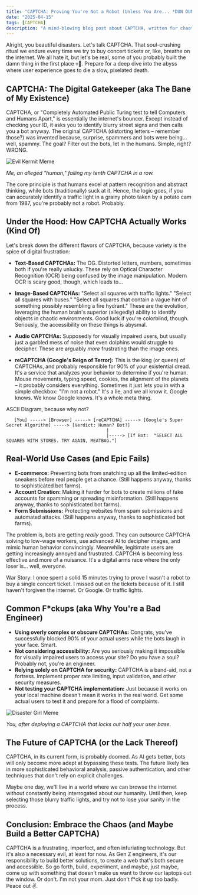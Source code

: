 ```yaml
---
title: "CAPTCHA: Proving You're Not a Robot (Unless You Are... *DUN DUN DUUUN*)"
date: "2025-04-15"
tags: [CAPTCHA]
description: "A mind-blowing blog post about CAPTCHA, written for chaotic Gen Z engineers."
---
```


Alright, you beautiful disasters. Let's talk CAPTCHA. That soul-crushing ritual we endure every time we try to buy concert tickets or, like, breathe on the internet. We all hate it, but let's be real, some of you probably built the damn thing in the first place 💀🙏. Prepare for a deep dive into the abyss where user experience goes to die a slow, pixelated death.

## CAPTCHA: The Digital Gatekeeper (aka The Bane of My Existence)

CAPTCHA, or "Completely Automated Public Turing test to tell Computers and Humans Apart," is essentially the internet's bouncer. Except instead of checking your ID, it asks you to identify blurry street signs and then calls you a bot anyway. The original CAPTCHA (distorting letters – remember those?) was invented because, surprise, spammers and bots were being… well, spammy. The goal? Filter out the bots, let in the humans. Simple, right? WRONG.

![Evil Kermit Meme](https://i.kym-cdn.com/entries/icons/original/000/027/691/Screen_Shot_2018-11-08_at_2.31.04_PM.jpg)

*Me, an alleged "human," failing my tenth CAPTCHA in a row.*

The core principle is that humans excel at pattern recognition and abstract thinking, while bots (traditionally) suck at it. Hence, the logic goes, if you can accurately identify a traffic light in a grainy photo taken by a potato cam from 1987, you're probably not a robot. Probably.

## Under the Hood: How CAPTCHA Actually Works (Kind Of)

Let's break down the different flavors of CAPTCHA, because variety is the spice of digital frustration:

*   **Text-Based CAPTCHAs:** The OG. Distorted letters, numbers, sometimes both if you're really unlucky. These rely on Optical Character Recognition (OCR) being confused by the image manipulation. Modern OCR is scary good, though, which leads to...

*   **Image-Based CAPTCHAs:** "Select all squares with traffic lights." "Select all squares with buses." "Select all squares that contain a vague hint of something possibly resembling a fire hydrant." These are the evolution, leveraging the human brain's superior (allegedly) ability to identify objects in chaotic environments. Good luck if you're colorblind, though. Seriously, the accessibility on these things is abysmal.

*   **Audio CAPTCHAs:** Supposedly for visually impaired users, but usually just a garbled mess of noise that even dolphins would struggle to decipher. These are arguably *more* frustrating than the image ones.

*   **reCAPTCHA (Google's Reign of Terror):** This is the king (or queen) of CAPTCHAs, and probably responsible for 90% of your existential dread. It's a service that analyzes your behavior to determine if you're human. Mouse movements, typing speed, cookies, the alignment of the planets – it probably considers everything. Sometimes it just lets you in with a simple checkbox: "I'm not a robot." It's a lie, and we all know it. Google knows. We know Google knows. It's a whole meta thing.

ASCII Diagram, because why not?

```
   [You] -----> [Browser] -----> [reCAPTCHA] -----> [Google's Super Secret Algorithm] -----> [Verdict: Human? Bot?]
                                      |
                                      |-----> [If Bot:  "SELECT ALL SQUARES WITH STORES. TRY AGAIN, MEATBAG."]
```

## Real-World Use Cases (and Epic Fails)

*   **E-commerce:** Preventing bots from snatching up all the limited-edition sneakers before real people get a chance. (Still happens anyway, thanks to sophisticated bot farms).
*   **Account Creation:** Making it harder for bots to create millions of fake accounts for spamming or spreading misinformation. (Still happens anyway, thanks to sophisticated bot farms).
*   **Form Submissions:** Protecting websites from spam submissions and automated attacks. (Still happens anyway, thanks to sophisticated bot farms).

The problem is, bots are getting *really* good. They can outsource CAPTCHA solving to low-wage workers, use advanced AI to decipher images, and mimic human behavior convincingly. Meanwhile, legitimate users are getting increasingly annoyed and frustrated. CAPTCHA is becoming less effective and more of a nuisance. It's a digital arms race where the only loser is… well, everyone.

War Story: I once spent a solid 15 minutes trying to prove I wasn't a robot to buy a single concert ticket. I missed out on the tickets because of it. I still haven't forgiven the internet. Or Google. Or traffic lights.

## Common F*ckups (aka Why You're a Bad Engineer)

*   **Using overly complex or obscure CAPTCHAs:** Congrats, you've successfully blocked 90% of your actual users while the bots laugh in your face. Smart.
*   **Not considering accessibility:** Are you seriously making it impossible for visually impaired users to access your site? Do you have a soul? Probably not, you're an engineer.
*   **Relying solely on CAPTCHA for security:** CAPTCHA is a band-aid, not a fortress. Implement proper rate limiting, input validation, and other security measures.
*   **Not testing your CAPTCHA implementation:** Just because it works on your local machine doesn't mean it works in the real world. Get some actual users to test it and prepare for a flood of complaints.

![Disaster Girl Meme](https://i.kym-cdn.com/photos/images/newsfeed/000/076/223/disaster_girl.jpg)

*You, after deploying a CAPTCHA that locks out half your user base.*

## The Future of CAPTCHA (or the Lack Thereof)

CAPTCHA, in its current form, is probably doomed. As AI gets better, bots will only become more adept at bypassing these tests. The future likely lies in more sophisticated behavioral analysis, passive authentication, and other techniques that don't rely on explicit challenges.

Maybe one day, we'll live in a world where we can browse the internet without constantly being interrogated about our humanity. Until then, keep selecting those blurry traffic lights, and try not to lose your sanity in the process.

## Conclusion: Embrace the Chaos (and Maybe Build a Better CAPTCHA)

CAPTCHA is a frustrating, imperfect, and often infuriating technology. But it's also a necessary evil, at least for now. As Gen Z engineers, it's our responsibility to build better solutions, to create a web that's both secure and accessible. So go forth, build, experiment, and maybe, just maybe, come up with something that doesn't make us want to throw our laptops out the window. Or don't. I'm not your mom. Just don't f\*ck it up too badly. Peace out ✌️.
